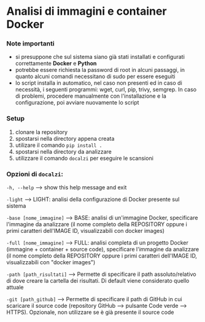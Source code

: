 # Analisi di immagini e container Docker

### Note importanti
- si presuppone che sul sistema siano già stati installati e configurati correttamente **Docker** e **Python**
- potrebbe essere richiesta la password di root in alcuni passaggi, in quanto alcuni comandi necessitano di sudo per essere eseguiti
- lo script installa in automatico, nel caso non presenti ed in caso di necessità, i seguenti programmi: wget, curl, pip, trivy, semgrep. In caso di problemi, procedere manualmente con l'installazione e la configurazione, poi avviare nuovamente lo script

### Setup
1. clonare la repository
2. spostarsi nella directory appena creata
3. utilizare il comando `pip install .`
4. spostarsi nella directory da analizzare
5. utilizzare il comando `docalzi` per eseguire le scansioni

### Opzioni di `docalzi`:
`-h, --help`  -->  show this help message and exit

`-light`  -->  LIGHT: analisi della configurazione di Docker presente sul sistema
  
`-base [nome_immagine]`  -->  BASE: analisi di un'immagine Docker, specificare l'immagine da analizzare (il nome completo della REPOSITORY oppure i primi caratteri dell'IMAGE ID, visualizzabili con docker images)
  
`-full [nome_immagine]`  -->  FULL: analisi completa di un progetto Docker (immagine + container + source code), specificare l'immagine da analizzare (il nome completo della REPOSITORY oppure i primi caratteri dell'IMAGE ID, visualizzabili con "docker images")
  
`-path [path_risultati]`  -->  Permette di specificare il path assoluto/relativo di dove creare la cartella dei risultati. Di default viene considerato quello attuale
  
`-git [path_github]`  -->  Permette di specificare il path di GitHub in cui scaricare il source code (repository GitHub --> pulsante Code verde --> HTTPS). Opzionale, non utilizzare se è già presente il source code
